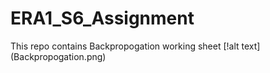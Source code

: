# ERA1_S6_Assignment
This repo contains Backpropogation working sheet
[!alt text]
(Backpropogation.png)
